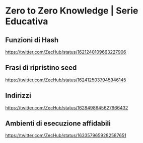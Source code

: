 # Zero to Zero Knowledge | Serie Educativa


## Funzioni di Hash

https://twitter.com/ZecHub/status/1621240109663227906


## Frasi di ripristino seed

https://twitter.com/ZecHub/status/1624125037945946145


## Indirizzi

https://twitter.com/ZecHub/status/1628498645627666432


## Ambienti di esecuzione affidabili

https://twitter.com/ZecHub/status/1633579659282587651
